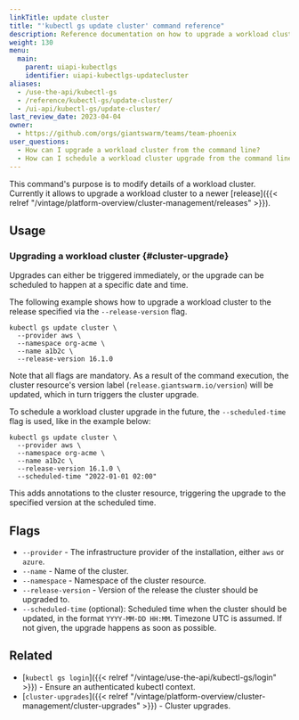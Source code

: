 ```yaml
---
linkTitle: update cluster
title: "'kubectl gs update cluster' command reference"
description: Reference documentation on how to upgrade a workload cluster using kubectl-gs.
weight: 130
menu:
  main:
    parent: uiapi-kubectlgs
    identifier: uiapi-kubectlgs-updatecluster
aliases:
  - /use-the-api/kubectl-gs
  - /reference/kubectl-gs/update-cluster/
  - /ui-api/kubectl-gs/update-cluster/
last_review_date: 2023-04-04
owner:
  - https://github.com/orgs/giantswarm/teams/team-phoenix
user_questions:
  - How can I upgrade a workload cluster from the command line?
  - How can I schedule a workload cluster upgrade from the command line?
---
```


This command's purpose is to modify details of a workload cluster. Currently it allows to upgrade a workload cluster to a newer [release]({{< relref "/vintage/platform-overview/cluster-management/releases" >}}).

## Usage

### Upgrading a workload cluster {#cluster-upgrade}

Upgrades can either be triggered immediately, or the upgrade can be scheduled to happen at a specific date and time.

The following example shows how to upgrade a workload cluster to the release specified via the `--release-version` flag.

```nohighlight
kubectl gs update cluster \
  --provider aws \
  --namespace org-acme \
  --name a1b2c \
  --release-version 16.1.0
```

Note that all flags are mandatory. As a result of the command execution, the cluster resource's version label (`release.giantswarm.io/version`) will be updated, which in turn triggers the cluster upgrade.

To schedule a workload cluster upgrade in the future, the `--scheduled-time` flag is used, like in the example below:

```nohighlight
kubectl gs update cluster \
  --provider aws \
  --namespace org-acme \
  --name a1b2c \
  --release-version 16.1.0 \
  --scheduled-time "2022-01-01 02:00"
```

This adds annotations to the cluster resource, triggering the upgrade to the specified version at the scheduled time.

## Flags

- `--provider` - The infrastructure provider of the installation, either `aws` or `azure`.
- `--name` - Name of the cluster.
- `--namespace` - Namespace of the cluster resource.
- `--release-version` - Version of the release the cluster should be upgraded to.
- `--scheduled-time` (optional): Scheduled time when the cluster should be updated, in the format `YYYY-MM-DD HH:MM`. Timezone UTC is assumed. If not given, the upgrade happens as soon as possible.

## Related

- [`kubectl gs login`]({{< relref "/vintage/use-the-api/kubectl-gs/login" >}}) - Ensure an authenticated kubectl context.
- [`cluster-upgrades`]({{< relref "/vintage/platform-overview/cluster-management/cluster-upgrades" >}}) - Cluster upgrades.

